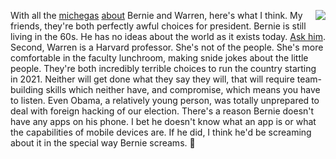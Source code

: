 <img src="http://scripting.com/images/2018/06/21/ourDemocracyHasBeenHacked.png" border="0" align="right">With all the <a href="http://nymag.com/intelligencer/2020/01/sexist-myth-sanders-warren-female-president-spat.html">michegas</a> <a href="https://www.thecut.com/2020/01/elizabeth-warren-bernie-sanders-sexism.html">about</a> Bernie and Warren, here's what I think. My friends, they're both perfectly awful choices for president. Bernie is still living in the 60s. He has no ideas about the world as it exists today. <a href="https://twitter.com/davewiner/status/1217116064158560256">Ask him</a>. Second, Warren is a Harvard professor. She's not of the people. She's more comfortable in the faculty lunchroom, making snide jokes about the little people. They're both incredibly terrible choices to run the country starting in 2021. Neither will get done what they say they will, that will require team-building skills which neither have, and compromise, which means you have to listen. Even Obama, a relatively young person, was totally unprepared to deal with foreign hacking of our election. There's a reason Bernie doesn't have any apps on his phone. I bet he doesn't know what an app is or what the capabilities of mobile devices are. If he did, I think he'd be screaming about it in the special way Bernie screams. :rocket:
